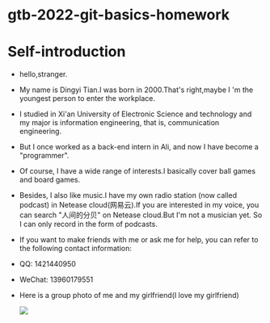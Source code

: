 # gtb-2022-git-basics-homework

# Self-introduction

- hello,stranger.

- My name is Dingyi Tian.I was born in 2000.That's right,maybe I 'm the youngest person to enter the workplace.

- I studied in Xi'an University of Electronic Science and technology and my major is information engineering, that is, communication engineering.

- But I once worked as a back-end intern in Ali, and now I have become a  "programmer".

- Of course, I have a wide range of interests.I  basically cover ball games and board games.

- Besides, I also like music.I have my own radio station (now called podcast) in Netease cloud(网易云).If you are interested in my voice, you can search "人间的分贝" on Netease cloud.But I'm not a musician yet. So I can only record in the form of podcasts.

- If you want to make friends with me or ask me for help, you can refer to the following contact information:

- QQ: 1421440950

- WeChat: 13960179551

- Here is a group photo of me and my girlfriend(I love my girlfriend)
  
  ![](C:\Users\tiandingyi\Desktop\gtb-2022-git-basics-homework\1632230350534.jpeg)
